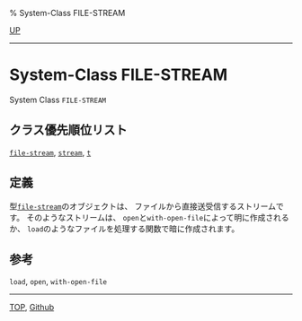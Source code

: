 % System-Class FILE-STREAM

[UP](21.2.html)  

---

# System-Class **FILE-STREAM**


System Class `FILE-STREAM`


## クラス優先順位リスト

[`file-stream`](21.2.file-stream.html),
[`stream`](21.2.stream.html),
[`t`](4.4.t-system-class.html)


## 定義

型[`file-stream`](21.2.file-stream.html)のオブジェクトは、
ファイルから直接送受信するストリームです。
そのようなストリームは、
`open`と`with-open-file`によって明に作成されるか、
`load`のようなファイルを処理する関数で暗に作成されます。

## 参考

`load`,
`open`,
`with-open-file`


---
[TOP](index.html),  [Github](https://github.com/nptcl/npt-japanese)

